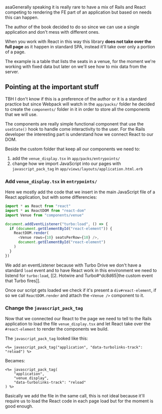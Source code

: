 asaGenerally speaking it is really rare to have a mix of Rails and React competing to rendering the FE part of an application but based on needs this can happen.

The author of the book decided to do so since we can use a single application and don't mess with different ones.

When you work with React in this way this library **does not take over the full page** as it happen in standard SPA, instead it'll take over only a portion of a page.

The example is a table that lists the seats in a venue, for the moment we're working with fixed data but later on we'll see how to mix data from the server.

## Pointing at the important stuff
TBH I don't know if this is a preference of the author or it is a standard practice but since Webpack will watch in the `app/packs/` folder he decided to create the `components/` folder in it in order to store all the components that we will use.

The components are really simple functional component that use the `useState()` hook to handle come interactivity to the user. For the Rails developer the interesting part is understand how we connect React to our DOM.

Beside the custom folder that keep all our components we need to:
1. add the `venue_display.tsx` in `app/packs/entrypoints/`
2. change how we import JavaScript into our pages with `javascript_pack_tag` in `app/views/layouts/application.html.erb`

### Add `venue_display.tsx` in `entrypoints/`
Here we mostly add the code that we insert in the main JavaScript file of a React application, but with some differencies:
```js
import * as React from "react"
import * as ReactDOM from "react-dom"
import Venue from "components/venue"

document.addEventListener("turbo:load", () => {
  if (document.getElementById("react-element")) {
    ReactDOM.render(
      <Venue rows={10} seatsPerRow={10} />,
      document.getElementById("react-element")
    )
  }
})
```

We add an eventListener because with Turbo Drive we don't have a standard `load` event and to have React work in this environment we need to listend for `turbo:load`, [[2. Hotwire and Turbo#^dc8d65|the custom event that Turbo fires]].

Once our script gets loaded we check if it's present a `div#react-element`, if so we call `ReactDOM.render` and attach the `<Venue />` component to it.

### Change the `javascript_pack_tag`
Now that we connected our React to the page we need to tell to the Rails application to load the file `venue_display.tsx` and let React take over the `#react-element` to render the components we build.

The `javascript_pack_tag` looked like this:
```erb
<%= javascript_pack_tag("application", "data-turbolinks-track": "reload") %>
```

Becames:
```erb
<%= javascript_pack_tag(
	"application", 
	"venue_display",
	"data-turbolinks-track": "reload"
) %>
```

Basically we add the file in the same call, this is not ideal because it'll require us to load the React code in each page load but for the moment is good enough.